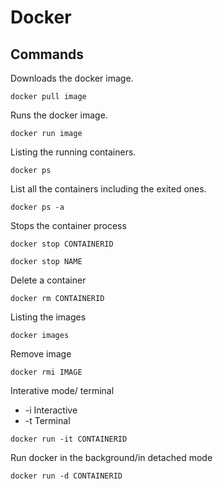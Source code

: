 # Docker

## Commands
Downloads the docker image.
 ```
 docker pull image
 ```
Runs the docker image.
```
docker run image
```
Listing the running containers.
```
docker ps
```
List all the containers including the exited ones.
```
docker ps -a
```
Stops the container process
```
docker stop CONTAINERID
```
```
docker stop NAME
```
Delete a container
```
docker rm CONTAINERID
```
Listing the images
```
docker images
```
Remove image
```
docker rmi IMAGE
```
Interative mode/ terminal
 - -i  Interactive
 -  -t Terminal
 ```
 docker run -it CONTAINERID
 ```
 Run docker in the background/in detached mode
 ```
 docker run -d CONTAINERID
 ```
 

